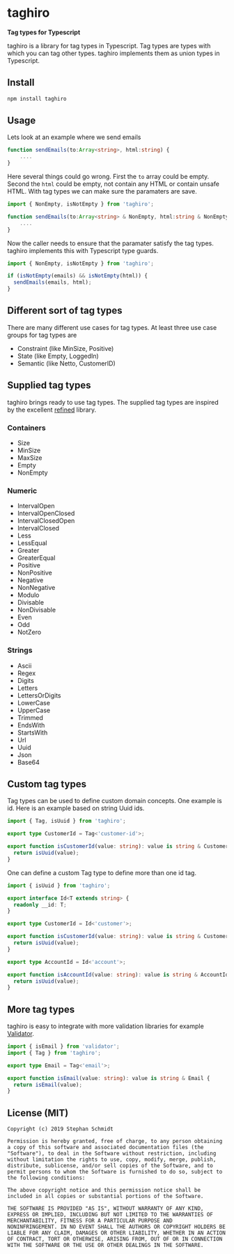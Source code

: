 # taghiro

**Tag types for Typescript**

taghiro is a library for tag types in Typescript. Tag types are types with which you can tag other types. taghiro implements them as union types in Typescript.

## Install

```bash
npm install taghiro
```

## Usage

Lets look at an example where we send emails

```typescript
function sendEmails(to:Array<string>, html:string) {
    ....
}
```

Here several things could go wrong. First the `to` array could be empty. Second the `html` could be empty, not contain any HTML or contain unsafe HTML. With tag types we can make sure the paramaters are save.

```typescript
import { NonEmpty, isNotEmpty } from 'taghiro';

function sendEmails(to:Array<string> & NonEmpty, html:string & NonEmpty) {
    ....
}
```

Now the caller needs to ensure that the paramater satisfy the tag types. taghiro implements this with Typescript type guards.

```typescript
import { NonEmpty, isNotEmpty } from 'taghiro';

if (isNotEmpty(emails) && isNotEmpty(html)) {
  sendEmails(emails, html);
}
```

## Different sort of tag types

There are many different use cases for tag types. At least three use case groups for tag types are

- Constraint (like MinSize, Positive)
- State (like Empty, LoggedIn)
- Semantic (like Netto, CustomerID)

## Supplied tag types

taghiro brings ready to use tag types. The supplied tag types are inspired by the excellent [refined](https://github.com/fthomas/refined) library.

### Containers

- Size
- MinSize
- MaxSize
- Empty
- NonEmpty

### Numeric

- IntervalOpen
- IntervalOpenClosed
- IntervalClosedOpen
- IntervalClosed
- Less
- LessEqual
- Greater
- GreaterEqual
- Positive
- NonPositive
- Negative
- NonNegative
- Modulo
- Divisable
- NonDivisable
- Even
- Odd
- NotZero

### Strings

- Ascii
- Regex
- Digits
- Letters
- LettersOrDigits
- LowerCase
- UpperCase
- Trimmed
- EndsWith
- StartsWith
- Url
- Uuid
- Json
- Base64

## Custom tag types

Tag types can be used to define custom domain concepts. One example is
id. Here is an example based on string Uuid ids.

```typescript
import { Tag, isUuid } from 'taghiro';

export type CustomerId = Tag<'customer-id'>;

export function isCustomerId(value: string): value is string & CustomerId {
  return isUuid(value);
}
```

One can define a custom Tag type to define more than one id tag.

```typescript
import { isUuid } from 'taghiro';

export interface Id<T extends string> {
  readonly __id: T;
}

export type CustomerId = Id<'customer'>;

export function isCustomerId(value: string): value is string & CustomerId {
  return isUuid(value);
}

export type AccountId = Id<'account'>;

export function isAccountId(value: string): value is string & AccountId {
  return isUuid(value);
}
```

## More tag types

taghiro is easy to integrate with more validation libraries for example [Validator](https://www.npmjs.com/package/validator).

```typescript
import { isEmail } from 'validator';
import { Tag } from 'taghiro';

export type Email = Tag<'email'>;

export function isEmail(value: string): value is string & Email {
  return isEmail(value);
}
```

## License (MIT)

```
Copyright (c) 2019 Stephan Schmidt

Permission is hereby granted, free of charge, to any person obtaining
a copy of this software and associated documentation files (the
"Software"), to deal in the Software without restriction, including
without limitation the rights to use, copy, modify, merge, publish,
distribute, sublicense, and/or sell copies of the Software, and to
permit persons to whom the Software is furnished to do so, subject to
the following conditions:

The above copyright notice and this permission notice shall be
included in all copies or substantial portions of the Software.

THE SOFTWARE IS PROVIDED "AS IS", WITHOUT WARRANTY OF ANY KIND,
EXPRESS OR IMPLIED, INCLUDING BUT NOT LIMITED TO THE WARRANTIES OF
MERCHANTABILITY, FITNESS FOR A PARTICULAR PURPOSE AND
NONINFRINGEMENT. IN NO EVENT SHALL THE AUTHORS OR COPYRIGHT HOLDERS BE
LIABLE FOR ANY CLAIM, DAMAGES OR OTHER LIABILITY, WHETHER IN AN ACTION
OF CONTRACT, TORT OR OTHERWISE, ARISING FROM, OUT OF OR IN CONNECTION
WITH THE SOFTWARE OR THE USE OR OTHER DEALINGS IN THE SOFTWARE.
```
